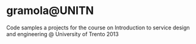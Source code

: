 gramola@UNITN
============

Code samples a projects for the course on Introduction to service design and engineering @ University of Trento
2013
